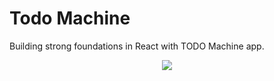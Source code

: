 # Todo Machine

Building strong foundations in React with TODO Machine app.

<p align="center">
<img src="https://miro.medium.com/max/1400/1*LhEgzn_fJ2KmBc8Ld7mEfA.png">
</p>
